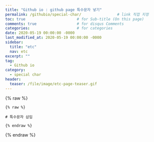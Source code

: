 ```yaml
---
title: "Github io : github page 특수문자 넣기"
permalink: /githubio/special-char/                # link 직접 지정
toc: true                       # for Sub-title (On this page)
comments: true                  # for disqus Comments
categories:                     # for categories
date: 2020-05-19 00:00:00 -0000
last_modified_at: 2020-05-19 00:00:00 -0000
sidebar:
  title: "etc"
  nav: etc
excerpt: ""
tag:
  - Github io
category:
  - special char
header:
  teaser: /file/image/etc-page-teaser.gif
---
```


{% raw %}

```
{% raw %}

# 특수문자 삽입

{% endraw %}
```

{% endraw %}